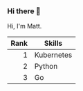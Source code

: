 ### Hi there 👋

Hi, I'm Matt. 

| Rank | Skills    |
|-----:|-----------|
| 1    | Kubernetes|
| 2    | Python    |
| 3    | Go       |
